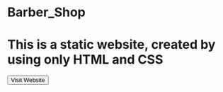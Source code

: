 # Barber_Shop
<h1>This is a static website, created by using only HTML and CSS</h1>
<a href=" https://kumaresan4693.github.io/Barber_Shop/"><button>Visit Website</button></a>
